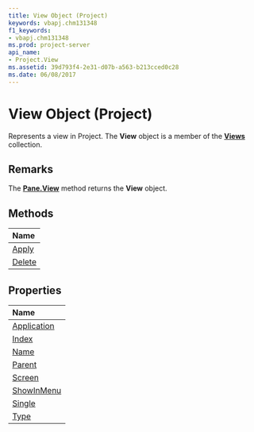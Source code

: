 ```yaml
---
title: View Object (Project)
keywords: vbapj.chm131348
f1_keywords:
- vbapj.chm131348
ms.prod: project-server
api_name:
- Project.View
ms.assetid: 39d793f4-2e31-d07b-a563-b213cced0c28
ms.date: 06/08/2017
---
```



# View Object (Project)

Represents a view in Project. The  **View** object is a member of the **[Views](Project.views(object).md)** collection.


## Remarks

The  **[Pane.View](http://msdn.microsoft.com/library/a29aa7d4-e712-bbf4-96dd-e0fdeab70ba2%28Office.15%29.aspx)** method returns the **View** object.


## Methods



|**Name**|
|:-----|
|[Apply](http://msdn.microsoft.com/library/958801ba-9ede-c60c-de79-bd2024615979%28Office.15%29.aspx)|
|[Delete](http://msdn.microsoft.com/library/fe255f80-95cb-2ce7-ef52-510203d41962%28Office.15%29.aspx)|

## Properties



|**Name**|
|:-----|
|[Application](http://msdn.microsoft.com/library/366c3bfd-1b02-f284-bcad-6217df26056c%28Office.15%29.aspx)|
|[Index](http://msdn.microsoft.com/library/1ae86743-4a3a-0659-c7d4-0770287b0377%28Office.15%29.aspx)|
|[Name](http://msdn.microsoft.com/library/81dd6947-763a-f5f1-3313-e01a42e590db%28Office.15%29.aspx)|
|[Parent](http://msdn.microsoft.com/library/12356d50-a547-d3ba-8124-70263cfebd96%28Office.15%29.aspx)|
|[Screen](http://msdn.microsoft.com/library/975af43e-76c8-ea69-b6d9-7e6408e22ae0%28Office.15%29.aspx)|
|[ShowInMenu](http://msdn.microsoft.com/library/7250038b-cea2-e196-6827-ae25bbea470e%28Office.15%29.aspx)|
|[Single](http://msdn.microsoft.com/library/562255a2-1d8d-355c-3680-9803cc86cde4%28Office.15%29.aspx)|
|[Type](http://msdn.microsoft.com/library/ba42ed15-75ba-fad6-588a-3c4b8f42bad5%28Office.15%29.aspx)|

